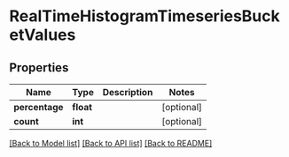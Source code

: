 # RealTimeHistogramTimeseriesBucketValues

## Properties
Name | Type | Description | Notes
------------ | ------------- | ------------- | -------------
**percentage** | **float** |  | [optional] 
**count** | **int** |  | [optional] 

[[Back to Model list]](../README.md#documentation-for-models) [[Back to API list]](../README.md#documentation-for-api-endpoints) [[Back to README]](../README.md)


